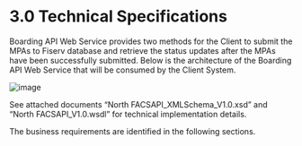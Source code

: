 # **3.0 Technical Specifications**

Boarding API Web Service provides two methods for the Client to submit the MPAs to Fiserv database and retrieve the status updates after the MPAs have been successfully submitted. Below is the architecture of the Boarding API Web Service that will be consumed by the Client System.

![image](https://user-images.githubusercontent.com/92124043/144124249-ce425efb-6eaf-404e-8abe-2eb98660d894.png)

See attached documents “North FACSAPI\_XMLSchema\_V1.0.xsd” and “North FACSAPI\_V1.0.wsdl” for technical implementation details.

The business requirements are identified in the following sections.
